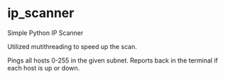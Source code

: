 # ip_scanner
Simple Python IP Scanner

Utilized mutithreading to speed up the scan.

Pings all hosts 0-255 in the given subnet. Reports back in the terminal if each host is up or down.
